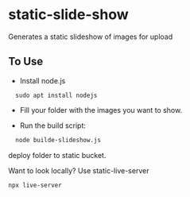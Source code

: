# static-slide-show
Generates a static slideshow of images for upload

## To Use
- Install node.js

```
  sudo apt install nodejs
```

- Fill your folder with the images you want to show. 

- Run the build script:

```sh
  node builde-slideshow.js
```

deploy folder to static bucket. 

Want to look locally? Use static-live-server

```
npx live-server
```
